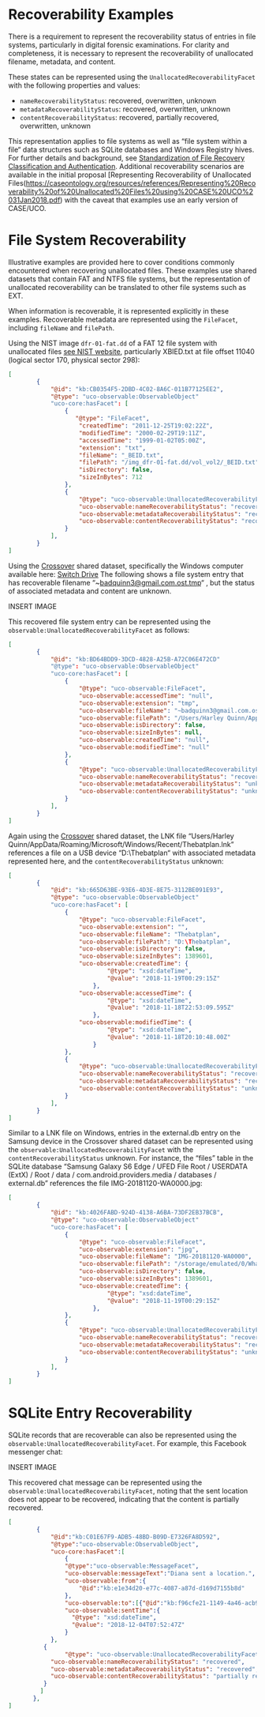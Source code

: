 
# Recoverability Examples

There is a requirement to represent the recoverability status of entries in file systems, particularly in digital forensic examinations. 
For clarity and completeness, it is necessary to represent the recoverability of unallocated filename, metadata, and content.

These states can be represented using the `UnallocatedRecoverabilityFacet` with the following properties and values:

* `nameRecoverabilityStatus`: recovered, overwritten, unknown
* `metadataRecoverabilityStatus`: recovered, overwritten, unknown 
* `contentRecoverabilityStatus`: recovered, partially recovered, overwritten, unknown

This representation applies to file systems as well as “file system within a file“ data structures such as SQLite databases and Windows Registry hives.
For further details and background, see [Standardization of File Recovery Classification and Authentication](https://www.nist.gov/publications/standardization-file-recovery-classification-and-authentication). Additional recoverability scenarios are available in the initial proposal [Representing Recoverability of Unallocated Files(https://caseontology.org/resources/references/Representing%20Recoverability%20of%20Unallocated%20Files%20using%20CASE%20UCO%2031Jan2018.pdf) with the caveat that examples use an early version of CASE/UCO.

# File System Recoverability

Illustrative examples are provided here to cover conditions commonly encountered when recovering unallocated files. These examples use shared datasets that contain FAT and NTFS file systems, but the representation of unallocated recoverability can be translated to other file systems such as EXT. 

When information is recoverable, it is represented explicitly in these examples. Recoverable metadata are represented using the `FileFacet`, including `fileName` and `filePath`.

Using the NIST image `dfr-01-fat.dd` of a FAT 12 file system with unallocated files [see NIST website](https://cfreds-archive.nist.gov/dfr-test-images.html), particularly XBIED.txt at file offset 11040 (logical sector 170, physical sector 298):

```json
[
        {
            "@id": "kb:CB0354F5-2DBD-4C02-8A6C-011B77125EE2",
            "@type": "uco-observable:ObservableObject"
            "uco-core:hasFacet": [
                {
                   "@type": "FileFacet",
                    "createdTime": "2011-12-25T19:02:22Z",
                    "modifiedTime": "2000-02-29T19:11Z",
                    "accessedTime": "1999-01-02T05:00Z",
                    "extension": "txt",
                    "fileName": "_BEID.txt",
                    "filePath": "/img_dfr-01-fat.dd/vol_vol2/_BEID.txt",
                    "isDirectory": false,
                    "sizeInBytes": 712
                },
                {
                    "@type": "uco-observable:UnallocatedRecoverabilityFacet",
                    "uco-observable:nameRecoverabilityStatus": "recovered",
                    "uco-observable:metadataRecoverabilityStatus": "recovered",
                    "uco-observable:contentRecoverabilityStatus": "recovered"
                }
            ],
        }
]
```

Using the [Crossover](https://caseontology.org/examples/crossover/) shared dataset, specifically the Windows computer available here: [Switch Drive](https://drive.switch.ch/index.php/s/0c7BiyQZRKOtMMq)
The following shows a file system entry that has recoverable filename “~badquinn3@gmail.com.ost.tmp“ , but the status of associated metadata and content are unknown.

INSERT IMAGE

This recovered file system entry can be represented using the `observable:UnallocatedRecoverabilityFacet` as follows:

```json
[
        {
            "@id": "kb:BD64BDD9-3DCD-4828-A25B-A72C06E472CD"
            "@type": "uco-observable:ObservableObject"
            "uco-core:hasFacet": [
                {
                    "@type": "uco-observable:FileFacet",
                    "uco-observable:accessedTime": "null",
                    "uco-observable:extension": "tmp",
                    "uco-observable:fileName": "~badquinn3@gmail.com.ost.tmp",
                    "uco-observable:filePath": "/Users/Harley Quinn/AppData/Local/Microsoft/Outlook/badquinn3@gmail.com.ost",
                    "uco-observable:isDirectory": false,
                    "uco-observable:sizeInBytes": null,
                    "uco-observable:createdTime": "null",
                    "uco-observable:modifiedTime": "null"
                },
                {
                    "@type": "uco-observable:UnallocatedRecoverabilityFacet",
                    "uco-observable:nameRecoverabilityStatus": "recovered",
                    "uco-observable:metadataRecoverabilityStatus": "unknown",
                    "uco-observable:contentRecoverabilityStatus": "unknown"
                }
            ],
        }
]
```

Again using the [Crossover](https://caseontology.org/examples/crossover/) shared dataset, the LNK file “Users/Harley Quinn/AppData/Roaming/Microsoft/Windows/Recent/Thebatplan.lnk” references a file on a USB device “D:\Thebatplan“ with associated metadata represented here, and the `contentRecoverabilityStatus` unknown:

```json
[
        {        
            "@id": "kb:665D63BE-93E6-4D3E-8E75-3112BE091E93",
            "@type": "uco-observable:ObservableObject"
            "uco-core:hasFacet": [
                {
                    "@type": "uco-observable:FileFacet",
                    "uco-observable:extension": "",
                    "uco-observable:fileName": "Thebatplan",
                    "uco-observable:filePath": "D:\Thebatplan",
                    "uco-observable:isDirectory": false,
                    "uco-observable:sizeInBytes": 1389601,
                    "uco-observable:createdTime": {
                            "@type": "xsd:dateTime",
                            "@value": "2018-11-19T00:29:15Z"
                        },
                    "uco-observable:accessedTime": {
                            "@type": "xsd:dateTime",
                            "@value": "2018-11-18T22:53:09.595Z"
                        },
                    "uco-observable:modifiedTime": {
                            "@type": "xsd:dateTime",
                            "@value": "2018-11-18T20:10:48.00Z"
                        }
                },
                {
                    "@type": "uco-observable:UnallocatedRecoverabilityFacet",
                    "uco-observable:nameRecoverabilityStatus": "recovered",
                    "uco-observable:metadataRecoverabilityStatus": "recovered",
                    "uco-observable:contentRecoverabilityStatus": "unknown"
                }
            ],
        }
]
```

Similar to a LNK file on Windows, entries in the external.db entry on the Samsung device in the Crossover shared dataset can be represented using the `observable:UnallocatedRecoverabilityFacet` with the `contentRecoverabilityStatus` unknown. For instance, the “files” table in the SQLite database “Samsung Galaxy S6 Edge / UFED File Root / USERDATA (ExtX) / Root / data / com.android.providers.media / databases / external.db” references the file IMG-20181120-WA0000.jpg:

```json
[
        {        
            "@id": "kb:4026FABD-924D-4138-A6BA-73DF2EB37BCB",
            "@type": "uco-observable:ObservableObject"
            "uco-core:hasFacet": [
                {
                    "@type": "uco-observable:FileFacet",
                    "uco-observable:extension": "jpg",
                    "uco-observable:fileName": "IMG-20181120-WA0000",
                    "uco-observable:filePath": "/storage/emulated/0/WhatsApp/Media/WhatsApp Images/Sent/IMG-20181120-WA0000.jpg",
                    "uco-observable:isDirectory": false,
                    "uco-observable:sizeInBytes": 1389601,
                    "uco-observable:createdTime": {
                            "@type": "xsd:dateTime",
                            "@value": "2018-11-19T00:29:15Z"
                        },
                },
                {
                    "@type": "uco-observable:UnallocatedRecoverabilityFacet",
                    "uco-observable:nameRecoverabilityStatus": "recovered",
                    "uco-observable:metadataRecoverabilityStatus": "recovered",
                    "uco-observable:contentRecoverabilityStatus": "unknown"
                }
            ],
        }
]
```

# SQLite Entry Recoverability

SQLite records that are recoverable can also be represented using the `observable:UnallocatedRecoverabilityFacet`. For example, this Facebook messenger chat:

INSERT IMAGE

This recovered chat message can be represented using the `observable:UnallocatedRecoverabilityFacet`, noting that the sent location does not appear to be recovered, indicating that the content is partially recovered.

```json
[
        { 
        	"@id":"kb:C01E67F9-ADB5-48BD-B09D-E7326FA8D592", 
        	"@type":"uco-observable:ObservableObject",
        	"uco-core:hasFacet":[ 
        		{ 
        		"@type":"uco-observable:MessageFacet", 
        		"uco-observable:messageText":"Diana sent a location.", 
        		"uco-observable:from":{
        			"@id":"kb:e1e34d20-e77c-4087-a87d-d169d7155b8d"
        		},
        		"uco-observable:to":[{"@id":"kb:f96cfe21-1149-4a46-acb9-7299152c776b"}], 
        		"uco-observable:sentTime":{
        		  "@type": "xsd:dateTime", 
        		  "@value": "2018-12-04T07:52:47Z"
        		} 
        	},
          {
        		"@type": "uco-observable:UnallocatedRecoverabilityFacet",
            "uco-observable:nameRecoverabilityStatus": "recovered",
            "uco-observable:metadataRecoverabilityStatus": "recovered",
            "uco-observable:contentRecoverabilityStatus": "partially recovered"
          }
         ] 
       },
]
```

